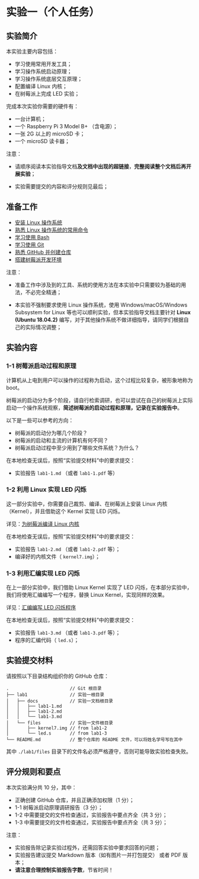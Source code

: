 # 实验一（个人任务）

## 实验简介

本实验主要内容包括：

- 学习使用常用开发工具；
- 学习操作系统启动原理；
- 学习操作系统底层交互原理；
- 配置编译 Linux 内核；
- 在树莓派上完成 LED 实验；

完成本次实验你需要的硬件有：

- 一台计算机；
- 一个 Raspberry Pi 3 Model B+ （含电源）；
- 一张 2G 以上的 microSD 卡；
- 一个 microSD 读卡器；

注意：

- 请顺序阅读本实验指导文档**及文档中出现的超链接**，**完整阅读整个文档后再开展实验**；

- 实验需要提交的内容和评分规则见最后；

## 准备工作

- [安装 Linux 操作系统](./install)
- [熟悉 Linux 操作系统的常用命令](./linux)
- [学习使用 Bash](./bash)
- [学习使用 Git](./git)
- [熟悉 GitHub 并创建仓库](./github)
- [搭建树莓派开发环境](./pi)

注意：

- 准备工作中涉及到的工具、系统的使用方法在本实验中只需要较为基础的用法，不必完全精通；

- 本实验不强制要求使用 Linux 操作系统，使用 Windows/macOS/Windows Subsystem for Linux 等也可以顺利实验，但本实验指导文档主要针对 **Linux (Ubuntu 18.04.2)** 编写，对于其他操作系统不做详细指导，请同学们根据自己的实际情况调整；

## 实验内容

### 1-1 树莓派启动过程和原理

计算机从上电到用户可以操作的过程称为启动，这个过程比较复杂，被形象地称为 boot。

树莓派的启动分为多个阶段，请自行检索调研，也可以尝试在自己的树莓派上实际启动一个操作系统观察，**简述树莓派的启动过程和原理，记录在实验报告中**。

以下是一些可以参考的方向：

- 树莓派的启动分为哪几个阶段？
- 树莓派的启动和主流的计算机有何不同？
- 树莓派启动过程中至少用到了哪些文件系统？为什么？

在本地检查无误后，按照“实验提交材料”中的要求提交：

- 实验报告 `lab1-1.md` （或者 `lab1-1.pdf` 等）

### 1-2 利用 Linux 实现 LED 闪烁

这一部分实验中，你需要自己裁剪、编译、在树莓派上安装 Linux 内核（Kernel），并且借助这个 Kernel 实现 LED 闪烁。

详见：[为树莓派编译 Linux 内核](./kernel)

在本地检查无误后，按照“实验提交材料”中的要求提交：

- 实验报告 `lab1-2.md` （或者 `lab1-2.pdf` 等）；
- 编译好的内核文件（ `kernel7.img`）；

### 1-3 利用汇编实现 LED 闪烁

在上一部分实验中，我们借助 Linux Kernel 实现了 LED 闪烁，在本部分实验中，我们将使用汇编编写一个程序，替换 Linux Kernel，实现同样的效果。

详见：[汇编编写 LED 闪烁程序](./assembly)

在本地检查无误后，按照“实验提交材料”中的要求提交：

- 实验报告 `lab1-3.md` （或者 `lab1-3.pdf` 等）；
- 程序的汇编代码（ `led.s`）；

## 实验提交材料

请按照以下目录结构组织你的 GitHub 仓库：

```
.                       // Git 根目录
├── lab1                // 实验一根目录
│   ├── docs            // 实验一文档根目录
│   │   ├── lab1-1.md
│   │   ├── lab1-2.md
│   │   └── lab1-3.md   
│   └── files           // 实验一文件根目录
│       ├── kernel7.img // from lab1-2
│       └── led.s       // from lab1-3
└── README.md           // 整个仓库的 README 文件，可以将姓名学号写在其中
```

其中 `./lab1/files` 目录下的文件名必须严格遵守，否则可能导致实验检查失败。

## 评分规则和要点

本次实验满分共 10 分，其中：

- 正确创建 GitHub 仓库，并且正确添加权限（1 分）；
- 1-1 树莓派启动原理调研报告（3 分）；
- 1-2 中需要提交的文件检查通过，实验报告中要点齐全（共 3 分）；
- 1-3 中需要提交的文件检查通过，实验报告中要点齐全（共 3 分）；

注意：

- 实验报告除记录实验过程外，还需回答实验中要求回答的问题；
- 实验报告建议提交 Markdown 版本（如有图片一并打包提交） 或者 PDF 版本；
- **请注意合理控制实验报告字数**，节省时间！
